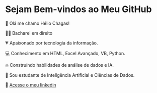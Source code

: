 # Sejam Bem-vindos ao Meu GitHub

👨 Olá me chamo Hélio Chagas!

👨‍🎓 Bacharel em direito

💗 Apaixonado por tecnologia da informação.

💻 Conhecimento em HTML, Excel Avançado, VB, Python.

🔥 Construíndo habilidades de análise de dados e IA.

📃 Sou estudante de Inteligência Artificial e Ciências de Dados.

📧 [Acesse o meu linkedin](https://www.linkedin.com/in/heliochagas/)

